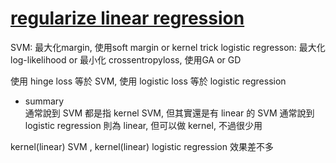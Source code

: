 # [regularize linear regression](https://www.youtube.com/watch?v=GwLzpDmBke8&list=PL1f_B9coMEeCvbetNGYmW7fWUBSo0-D_i&index=4)

SVM: 最大化margin, 使用soft margin or kernel trick
logistic regresson: 最大化log-likelihood or 最小化 crossentropyloss, 使用GA or GD

使用 hinge loss 等於 SVM, 使用 logistic loss 等於 logistic regression

* summary\
通常說到 SVM 都是指 kernel SVM, 但其實還是有 linear 的 SVM
通常說到 logistic regression 則為 linear, 但可以做 kernel, 不過很少用

kernel(linear) SVM , kernel(linear) logistic regression 效果差不多
